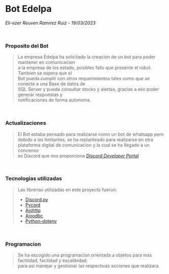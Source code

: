 # Bot Edelpa
<i>Eli-ezer Reuven Ramirez Ruiz - 19/03/2023</i>

<br>

### Proposito del Bot

> La empresa Edelpa ha solicitado la creacion de un bot para poder mantener en comunicacion <br>
a la empresa de los estado, posibles fallo que presente el robot. Tambien se espera que el <br>
Bot pueda cumplir con otros requerimientos tales como que se conecte a una Base de datos de <br>
SQL Server y pueda consultar stocks y alertas, gracias a eso poder generar respuestas y <br>
notificaciones de forma autonoma.

<br>

### Actualizaciones

> El Bot estaba pensado para realizarse como un bot de whatsapp pero 
<br>debido a las limitantes, se ha replanteado para realizarse en otra 
<br>plataforma digital de comunicacion y la cual se ha llegado a un concenso 
<br>es Discord que nos proporciona <i>[Discord Developer Portal](https://discord.com/login?redirect_to=%2Fdevelopers%2Fapplications)</i>

<br>

### Tecnologias utilizadas

>Las librerias utilizadas en este proyecto fueron:
> - [Discord.py](https://discordpy.readthedocs.io/en/stable/)
> - [Pycord](https://docs.pycord.dev/en/stable/)
> - [Aiohttp](https://docs.aiohttp.org/en/stable/)
> - [Aioodbc](https://github.com/aio-libs/aioodbc/)
> - [Python-dotenv](https://pypi.org/project/python-dotenv/)

<br>

### Programacion

> Se ha escogido una programacion orientada a objetos para mas factilidad, facilidad y escalibidad.
<br>para asi manejar y gestionar las respectivas acciones que realizara.

